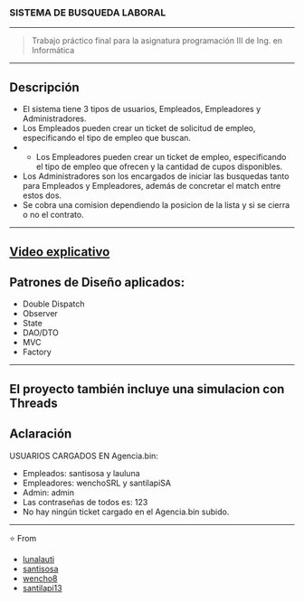 ### SISTEMA DE BUSQUEDA LABORAL
----
> Trabajo práctico final para la asignatura programación III de Ing. en Informática
----
Descripción
----
- El sistema tiene 3 tipos de usuarios, Empleados, Empleadores y Administradores.
- Los Empleados pueden crear un ticket de solicitud de empleo, especificando el tipo de empleo que buscan.
- - Los Empleadores pueden crear un ticket de empleo, especificando el tipo de empleo que ofrecen y la cantidad de cupos disponibles.
- Los Administradores son los encargados de iniciar las busquedas tanto para Empleados y Empleadores, además de concretar el match entre estos dos. 
- Se cobra una comision dependiendo la posicion de la lista y si se cierra o no el contrato.
----
[Video explicativo](https://www.youtube.com/watch?v=YQywA-hdc_w)
----
## Patrones de Diseño aplicados:
- Double Dispatch
- Observer
- State
- DAO/DTO
- MVC
- Factory
----
El proyecto también incluye una simulacion con Threads
----
Aclaración
----
USUARIOS CARGADOS EN Agencia.bin:
- Empleados: santisosa y lauluna
- Empleadores: wenchoSRL y santilapiSA
- Admin: admin
- Las contraseñas de todos es: 123
- No hay ningún ticket cargado en el Agencia.bin subido.
----
⭐️ From 
- [lunalauti](https://github.com/lunalauti)
- [santisosa](https://github.com/santisosa)
- [wencho8](https://github.com/Wencho8)
- [santilapi13](https://github.com/santilapi13)

